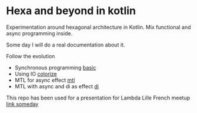 # Hexa and beyond in kotlin

Experimentation around hexagonal architecture in Kotlin. Mix functional and async programming inside.

Some day I will do a real documentation about it.

Follow the evolution
 - Synchronous programming [basic](/basic)
 - Using IO [colorize](/colorize)
 - MTL for async effect [mtl](/mtl)
 - MTL with async and di as effect [di](/di) 
 

This repo has been used for a presentation for Lambda Lille French meetup [link someday]()